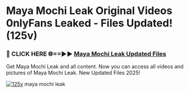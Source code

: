 # Maya Mochi Leak Original Videos 0nlyFans Leaked - Files Updated! (125v)

<h3>🔴 CLICK HERE 🌐==►► <a href="https://tinyurl.com/2jnfzry5" rel="nofollow">Maya Mochi Leak Updated Files</a></h3>

Get Maya Mochi Leak and all content. Now you can access all videos and pictures of Maya Mochi Leak. New Updated Files 2025!

[![125v](https://i.imgur.com/GyGTBgg.gif)](https://tinyurl.com/2jnfzry5)
maya mochi leak